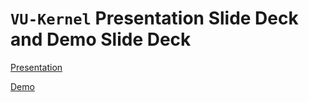 # `VU-Kernel` Presentation Slide Deck and Demo Slide Deck

[Presentation](./VU_Kernel_Presentation.pdf)

[Demo](./VU_Kernel_Demo.pdf)